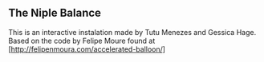 ## The Niple Balance

This is an interactive  instalation made by Tutu Menezes and Gessica Hage.
Based on the code by Felipe Moure found at [http://felipenmoura.com/accelerated-balloon/]

